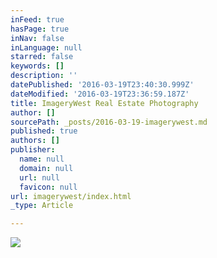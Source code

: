 ```yaml
---
inFeed: true
hasPage: true
inNav: false
inLanguage: null
starred: false
keywords: []
description: ''
datePublished: '2016-03-19T23:40:30.999Z'
dateModified: '2016-03-19T23:36:59.187Z'
title: ImageryWest Real Estate Photography
author: []
sourcePath: _posts/2016-03-19-imagerywest.md
published: true
authors: []
publisher:
  name: null
  domain: null
  url: null
  favicon: null
url: imagerywest/index.html
_type: Article

---
```

![](https://the-grid-user-content.s3-us-west-2.amazonaws.com/06619c0c-e287-4580-bbd5-6bfd8b54e8fa.jpg)
